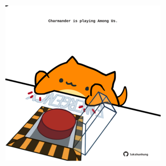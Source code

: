 <!-- built at 16/10/2024, 23:00:40 UTC -->
<p align="center">
  <img width="500" height="500" src="./ReadmeImage.svg">
</p>
